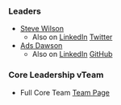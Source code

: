 ### Leaders

- [Steve Wilson](mailto:steve.wilson@owasp.org)
  - Also on [LinkedIn](https://www.linkedin.com/in/wilsonsd/) [Twitter](https://twitter.com/virtualsteve)
- [Ads Dawson](mailto:ads.dawson@owasp.org)
  - Also on [LinkedIn](https://www.linkedin.com/in/adamdawson0/) [GitHub](https://gituhb.com/GangGreenTemperTatum)

### Core Leadership vTeam

- Full Core Team [Team Page](https://github.com/OWASP/www-project-top-10-for-large-language-model-applications/wiki/Core-Team)
